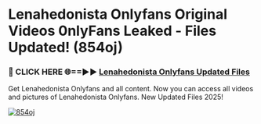 # Lenahedonista Onlyfans Original Videos 0nlyFans Leaked - Files Updated! (854oj)

<h3>🔴 CLICK HERE 🌐==►► <a href="https://tinyurl.com/ehrbuxhb" rel="nofollow">Lenahedonista Onlyfans Updated Files</a></h3>

Get Lenahedonista Onlyfans and all content. Now you can access all videos and pictures of Lenahedonista Onlyfans. New Updated Files 2025!

[![854oj](https://i.imgur.com/lVYEuWS.gif)](https://tinyurl.com/ehrbuxhb)

